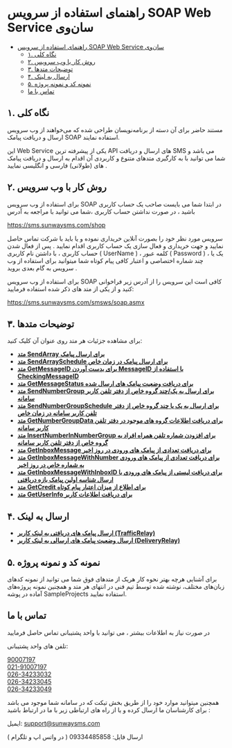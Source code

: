 # راهنمای استفاده از سرویس SOAP Web Service سان‌وی

- [راهنمای استفاده از سرویس SOAP Web Service سان‌وی](#راهنمای-استفاده-از-سرویس-soap-web-service-سانوی)
  * [۱. نگاه كلی](#۱-نگاه-كلی)
  * [۲. روش کار با وب سرویس](#۲-روش-کار-با-وب-سرویس)
  * [۳. توضیحات متدها](#۳-توضیحات-متدها)
  - [۴. ارسال به لینک](#۴-ارسال-به-لینک)
  - [۵. نمونه کد و نمونه پروژه](#۵-نمونه-کد-و-نمونه-پروژه)
  * [تماس با ما](#تماس-با-ما)

## ۱. نگاه كلی

مستند حاضر برای آن دسته از برنامه‌نویسان طراحی شده که می‌خواهند از وب سرویس ارسال و دریافت پیامک SOAP استفاده نمایند.

این Web Service یکی از پیشرفته ترین API های ارسال و دریافت SMS می باشد و شما می توانید با به کارگیری متدهای متنوع و کاربردی آن اقدام به ارسال و دریافت پیامک های (طولانی) فارسی و انگلیسی نمایید .

## ۲. روش کار با وب سرویس

برای استفاده از وب سرویس SOAP در ابتدا شما می بایست صاحب یک حساب کاربری باشید ، در صورت نداشتن حساب کاربری ،شما می توانید با مراجعه به آدرس 

https://sms.sunwaysms.com/shop

سرویس مورد نظر خود را بصورت آنلاین خریداری نموده و یا باید با شرکت تماس حاصل نمایید و جهت خریداری و فعال سازی یک حساب کاربری اقدام نمایید . پس از فعال شدن حساب کاربری ، با داشتن نام کاربری ( UserName ) ، کلمه عبور ( Password ) ، یک یا چند شماره اختصاصی و اعتبار کافی پیام کوتاه شما میتوانید برای استفاده از وب سرویس به گام بعدی بروید .

برای استفاده از وب سرویس SOAP کافی است این سرویس را از آدرس زیر فراخوانی کنید و از یکی از متد های ذکر شده استفاده فرمایید:

https://sms.sunwaysms.com/smsws/soap.asmx

## ۳. توضیحات متدها
 برای مشاهده جزئیات هر متد روی عنوان آن کلیک کنید:
 
- **[متد SendArray برای ارسال پیامک](https://github.com/sunwaysms/soap/blob/main/Methods/SendArray.md)**
- **[متد SendArraySchedule برای ارسال پیامک در زمان خاص](https://github.com/sunwaysms/soap/blob/main/Methods/SendArraySchedule.md)**
- **[متد GetMessageID برای بدست آوردن MessageID با استفاده از CheckingMessageID](https://github.com/sunwaysms/soap/blob/main/Methods/GetMessageID.md)**
- **[متد GetMessageStatus برای دریافت وضعیت پیامک های ارسال شده](https://github.com/sunwaysms/soap/blob/main/Methods/GetMessageStatus.md)**
- **[متد SendNumberGroup برای ارسال به یک/چند گروه خاص از دفتر تلفن کاربر سامانه](https://github.com/sunwaysms/soap/blob/main/Methods/SendNumberGroup.md)**
- **[متد SendNumberGroupSchedule برای ارسال به یک یا چند گروه خاص از دفتر تلفن کاربر سامانه در زمان خاص](https://github.com/sunwaysms/soap/blob/main/Methods/SendNumberGroupSchedule.md)**
- **[متد GetNumberGroupData برای دریافت اطلاعات گروه های موجود در دفتر تلفن کاربر سامانه](https://github.com/sunwaysms/soap/blob/main/Methods/GetNumberGroupData.md)**
- **[متد InsertNumberInNumberGroup برای افزودن شماره تلفن همراه افراد به گروه خاص از دفتر تلفن کاربر سامانه](https://github.com/sunwaysms/soap/blob/main/Methods/InsertNumberInNumberGroup.md)**
- **[متد GetInboxMessage برای دریافت تعدادی از پیامک های ورودی در روز اخیر](https://github.com/sunwaysms/soap/blob/main/Methods/GetInboxMessage.md)**
- **[متد GetInboxMessageWithNumber برای دریافت تعدادی از پیامک های ورودی به شماره خاص در روز اخیر](https://github.com/sunwaysms/soap/blob/main/Methods/GetInboxMessageWithNumber.md)**
- **[متد GetInboxMessageWithInboxID برای دریافت لیستی از پیامک های ورودی با ارسال شناسه اولین پیامک بازه دریافتی](https://github.com/sunwaysms/soap/blob/main/Methods/GetInboxMessageWithInboxID.md)**
- **[متد GetCredit برای اطلاع از میزان اعتبار پیام کوتاه](https://github.com/sunwaysms/soap/blob/main/Methods/GetCredit.md)**
- **[متد GetUserInfo برای دریافت اطلاعات کاربر](https://github.com/sunwaysms/soap/blob/main/Methods/GetUserInfo.md)**

## ۴. ارسال به لینک

- **[ارسال پیامک های دریافتی به لینک کاربر (TrafficRelay)](https://github.com/sunwaysms/soap/blob/main/TrafficRelay.md)**
- **[ارسال وضعیت پیامک های ارسالی به لینک کاربر (DeliveryRelay)](https://github.com/sunwaysms/soap/blob/main/DeliveryRelay.md)**

## ۵. نمونه کد و نمونه پروژه

برای آشنایی هرچه بهتر نحوه کار هریک از متدهای فوق شما می توانید از نمونه کدهای زبان‌های مختلف، نوشته شده توسط تیم فنی در انتهای هر متد و همچنین نمونه پروژه‌های آماده در پوشه SampleProjects استفاده نمایید.

## تماس با ما

در صورت نیاز به اطلاعات بیشتر ، می توانید با واحد پشتیبانی تماس حاصل فرمایید

تلفن های واحد پشتیبانی:

<a href="tel:90007197">90007197</a><br>
<a href="tel:02191007197">021-91007197</a><br>
<a href="tel:02634233032">026-34233032</a><br>
<a href="tel:02634233045">026-34233045</a><br>
<a href="tel:02634233049">026-34233049</a>

همچنین میتوانید موارد خود را از طریق بخش تیکت که در سامانه شما موجود می باشد برای کارشناسان ما ارسال کرده و یا از راه های ارتباطی زیر با ما در ارتباط باشید :

ایمیل: support@sunwaysms.com

ارسال فایل: 09334485858 ( در واتس اپ و تلگرام )
